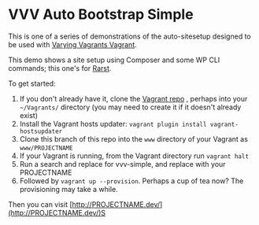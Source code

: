 # VVV Auto Bootstrap Simple

This is one of a series of demonstrations of the auto-sitesetup designed to be used with [Varying Vagrants Vagrant](https://github.com/10up/varying-vagrant-vagrants/).

This demo shows a site setup using Composer and some WP CLI commands; this one's for [Rarst](http://composer.rarst.net/).

To get started:

1. If you don't already have it, clone the [Vagrant repo](https://github.com/10up/varying-vagrant-vagrants/) , perhaps into your `~/Vagrants/` directory (you may need to create it if it doesn't already exist)
2. Install the Vagrant hosts updater: `vagrant plugin install vagrant-hostsupdater`
3. Clone this branch of this repo into the `www` directory of your Vagrant as `www/PROJECTNAME`
4. If your Vagrant is running, from the Vagrant directory run `vagrant halt`
5. Run a search and replace for vvv-simple, and replace with your PROJECTNAME
6. Followed by `vagrant up --provision`.  Perhaps a cup of tea now? The provisioning may take a while.

Then you can visit [http://PROJECTNAME.dev/](http://PROJECTNAME.dev/)S
